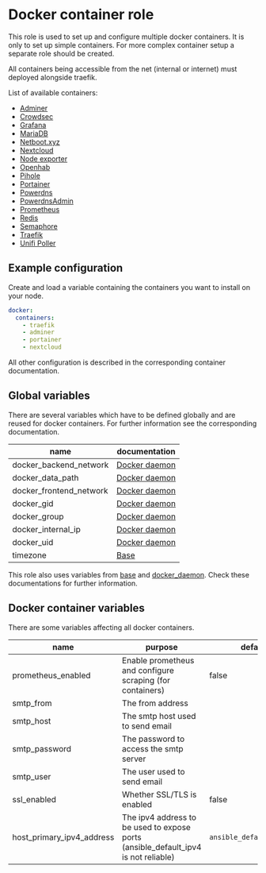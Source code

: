 # Docker container role

This role is used to set up and configure multiple docker containers. It is only
to set up simple containers. For more complex container setup a separate role
should be created.

All containers being accessible from the net (internal or internet) must deployed
alongside traefik.

List of available containers:

* [Adminer](docker_container/adminer.md)
* [Crowdsec](docker_container/crowdsec.md)
* [Grafana](docker_container/grafana.md)
* [MariaDB](docker_container/mariadb.md)
* [Netboot.xyz](docker_container/netboot.md)
* [Nextcloud](docker_container/nextcloud.md)
* [Node exporter](docker_container/node_exporter.md)
* [Openhab](docker_container/openhab.md)
* [Pihole](docker_container/pihole.md)
* [Portainer](docker_container/portainer.md)
* [Powerdns](docker_container/powerdns.md)
* [PowerdnsAdmin](docker_container/powerdns_admin.md)
* [Prometheus](docker_container/prometheus.md)
* [Redis](docker_container/redis.md)
* [Semaphore](docker_container/semaphore.md)
* [Traefik](docker_container/traefik.md)
* [Unifi Poller](docker_container/unpoller.md)

## Example configuration

Create and load a variable containing the containers you want to install on your
node.

```yaml
docker:
  containers:
    - traefik
    - adminer
    - portainer
    - nextcloud
```

All other configuration is described in the corresponding container
documentation.

## Global variables

There are several variables which have to be defined globally and are reused for
docker containers. For further information see the corresponding documentation.

| name                    | documentation                           |
| ----------------------- | --------------------------------------- |
| docker_backend_network  | [Docker daemon](roles/docker_daemon.md) |
| docker_data_path        | [Docker daemon](roles/docker_daemon.md) |
| docker_frontend_network | [Docker daemon](roles/docker_daemon.md) |
| docker_gid              | [Docker daemon](roles/docker_daemon.md) |
| docker_group            | [Docker daemon](roles/docker_daemon.md) |
| docker_internal_ip      | [Docker daemon](roles/docker_daemon.md) |
| docker_uid              | [Docker daemon](roles/docker_daemon.md) |
| timezone                | [Base](roles/base.md)                   |

This role also uses variables from [base](base.md) and [docker_daemon](docker_daemon.md).
Check these documentations for further information.

## Docker container variables

There are some variables affecting all docker containers.

| name                      | purpose                                                                            | default value                  | remark |
| ------------------------- | ---------------------------------------------------------------------------------- | ------------------------------ | ------ |
| prometheus_enabled        | Enable prometheus and configure scraping (for containers)                          | false                          |        |
| smtp_from                 | The from address                                                                   |                                |        |
| smtp_host                 | The smtp host used to send email                                                   |                                |        |
| smtp_password             | The password to access the smtp server                                             |                                |        |
| smtp_user                 | The user used to send email                                                        |                                |        |
| ssl_enabled               | Whether SSL/TLS is enabled                                                         | false                          |        |
| host_primary_ipv4_address | The ipv4 address to be used to expose ports (ansible_default_ipv4 is not reliable) | `ansible_default_ipv4.address` |        |
